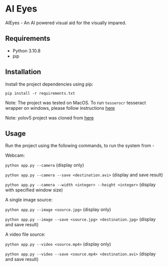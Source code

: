 # AI Eyes

AIEyes - An AI powered visual aid for the visually impared.

## Requirements

- Python 3.10.8
- pip

## Installation

Install the project dependencies using pip:

`pip install -r requirements.txt`

Note: The project was tested on MacOS. To run `tesserocr` tesseract wrapper on windows, please follow instructions [here](https://github.com/sirfz/tesserocr)

Note: yolov5 project was cloned from [here](https://github.com/ultralytics/yolov5)

## Usage

Run the project using the following commands, to run the system from -

Webcam:

`python app.py --camera` (display only)

`python app.py --camera --save <destination.avi>` (display and save result)

`python app.py --camera --width <integer> --height <integer>` (display with specified window size)

A single image source:

`python app.py --image <source.jpg>` (display only)

`python app.py --image --save <source.jpg> <destination.jpg>` (display and save result)

A video file source:

`python app.py --video <source.mp4>` (display only)

`python app.py --video --save <source.mp4> <destination.avi>` (display and save result)

 